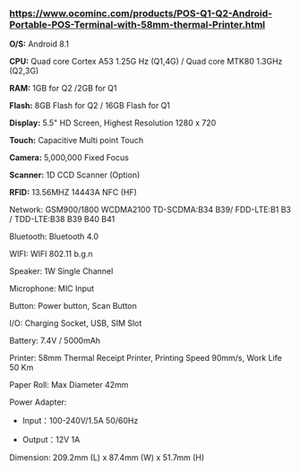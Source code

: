 ### https://www.ocominc.com/products/POS-Q1-Q2-Android-Portable-POS-Terminal-with-58mm-thermal-Printer.html
<b>O/S:</b> Android 8.1

<b>CPU:</b> Quad core Cortex A53 1.25G Hz (Q1,4G) / Quad core MTK80 1.3GHz (Q2,3G)

<b>RAM:</b> 1GB for Q2 /2GB for Q1

<b>Flash:</b> 8GB Flash for Q2 / 16GB Flash for Q1

<b>Display:</b> 5.5" HD Screen, Highest Resolution 1280 x 720

<b>Touch:</b> Capacitive Multi point Touch

<b>Camera:</b> 5,000,000 Fixed Focus

<b>Scanner:</b> 1D CCD Scanner (Option)

<b>RFID:</b> 13.56MHZ 14443A NFC (HF)

Network: GSM900/1800 WCDMA2100 TD-SCDMA:B34 B39/ FDD-LTE:B1 B3 / TDD-LTE:B38 B39 B40 B41

Bluetooth: Bluetooth 4.0

WIFI: WIFI 802.11 b.g.n

Speaker: 1W Single Channel

Microphone: MIC Input

Button: Power button, Scan Button

I/O: Charging Socket, USB, SIM Slot

Battery: 7.4V / 5000mAh

Printer: 58mm Thermal Receipt Printer, Printing Speed 90mm/s, Work Life 50 Km

Paper Roll: Max Diameter 42mm

Power Adapter:

- Input：100-240V/1.5A 50/60Hz

- Output：12V 1A

Dimension: 209.2mm (L) x 87.4mm (W) x 51.7mm (H)
